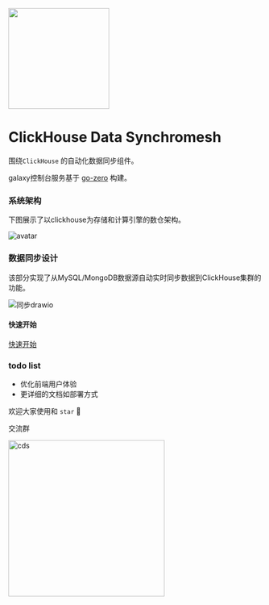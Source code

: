 <p align="left">
  <img width ="200px" src="https://gitee.com/kevwan/static/raw/master/doc/images/cds/logo.png">
</p>

# ClickHouse Data Synchromesh
围绕`ClickHouse` 的自动化数据同步组件。

galaxy控制台服务基于 [go-zero](https://github.com/tal-tech/go-zero) 构建。 

### 系统架构

下图展示了以clickhouse为存储和计算引擎的数仓架构。

![avatar](https://gitee.com/kevwan/static/raw/master/doc/images/cds/clickhouse_arch1.png)

### 数据同步设计

该部分实现了从MySQL/MongoDB数据源自动实时同步数据到ClickHouse集群的功能。

![同步drawio](https://gitee.com/kevwan/static/raw/master/doc/images/cds/同步drawio.png)

#### 快速开始

[快速开始](doc/quickstart.md)

### todo list

- 优化前端用户体验
- 更详细的文档如部署方式

欢迎大家使用和 `star` 🤝

交流群

<img src="https://gitee.com/zyz01/cds/raw/master/doc/weichat.JPG" alt="cds" width="310" />
